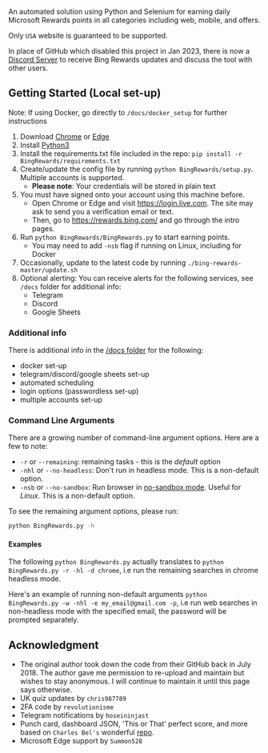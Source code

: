 An automated solution using Python and Selenium for earning daily Microsoft Rewards points in all categories including web, mobile, and offers.

Only `USA` website is guaranteed to be supported.

In place of GitHub which disabled this project in Jan 2023, there is now a [Discord Server](https://discord.gg/xgFUcxnquD) to receive Bing Rewards updates and discuss the tool with other users.

## Getting Started (Local set-up)
Note: If using Docker, go directly to `/docs/docker_setup` for further instructions

1. Download [Chrome](https://www.google.com/chrome/) or [Edge](https://www.microsoft.com/edge)
2. Install [Python3](https://www.python.org/downloads/)
3. Install the requirements.txt file included in the repo: `pip install -r BingRewards/requirements.txt`
4. Create/update the config file by running `python BingRewards/setup.py`. Multiple accounts is supported.
	 -  **Please note**: Your credentials will be stored in plain text
5. You must have signed onto your account using this machine before. 
	- Open Chrome or Edge and visit https://login.live.com. The site may ask to send you a verification email or text.
	- Then, go to https://rewards.bing.com/ and go through the intro pages.
6. Run `python BingRewards/BingRewards.py` to start earning points. 
	- You may need to add `-nsb` flag if running on Linux, including for Docker 
8. Occasionally, update to the latest code by running `./bing-rewards-master/update.sh`
9. Optional alerting: You can receive alerts for the following services, see `/docs` folder for additional info:
	- Telegram
	- Discord
	- Google Sheets

### Additional info
There is additional info in the [/docs folder](https://bitbucket.org/bing-rewards/bing-rewards/src/master/docs/) for the following:

- docker set-up
- telegram/discord/google sheets set-up
- automated scheduling
- login options (passwordless set-up)
- multiple accounts set-up

### Command Line Arguments
There are a growing number of command-line argument options. Here are a few to note:
- `-r` or `--remaining`: remaining tasks - this is the *default* option
- `-nhl` or `--no-headless`: Don't run in headless mode. This is a non-default option.
- `-nsb` or `--no-sandbox`: Run browser in [no-sandbox mode](https://unix.stackexchange.com/a/68951). Useful for *Linux*. This is a non-default option.

To see the remaining argument options, please run:
```sh
python BingRewards.py -h
```

#### Examples
The following `python BingRewards.py` 
actually translates to `python BingRewards.py -r -hl -d chrome`, i.e run the remaining searches in chrome headless mode.

Here's an example of running non-default arguments
`python BingRewards.py -w -nhl -e my_email@gmail.com -p`, i.e run web searches in non-headless mode with the specified email, the password will be prompted separately.

## Acknowledgment
- The original author took down the code from their GitHub back in July 2018. The author gave me permission to re-upload and maintain but wishes to stay anonymous. I will continue to maintain it until this page says otherwise.
- UK quiz updates by `chris987789`
- 2FA code by `revolutionisme`
- Telegram notifications by `hoseininjast`
- Punch card, dashboard JSON, 'This or That' perfect score, and more based on `Charles Bel's` wonderful [repo](https://github.com/charlesbel/Microsoft-Rewards-Farmer).
- Microsoft Edge support by `Summon528`
